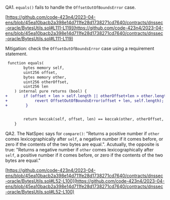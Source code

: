 QA1. ``equals()`` fails to handle the ``OffsetOutOfBoundsError`` case.

[https://github.com/code-423n4/2023-04-ens/blob/45ea10bacb2a398e14d711fe28d1738271cd7640/contracts/dnssec-oracle/BytesUtils.sol#L111-L119](https://github.com/code-423n4/2023-04-ens/blob/45ea10bacb2a398e14d711fe28d1738271cd7640/contracts/dnssec-oracle/BytesUtils.sol#L111-L119)

Mitigation: check the ``OffsetOutOfBoundsError`` case using a requirement statement.
```diff
 function equals(
        bytes memory self,
        uint256 offset,
        bytes memory other,
        uint256 otherOffset,
        uint256 len
    ) internal pure returns (bool) {
+       if (offset + len > self.length || otherOffset+len > other.length) {
+            revert OffsetOutOfBoundsError(offset + len, self.length);
+        }


        return keccak(self, offset, len) == keccak(other, otherOffset, len);
    }
```

QA2. The NatSpec says for ``compare()``: "Returns a positive number if `other` comes lexicographically after `self`, a negative number if it comes before, or zero if the contents of the two bytes are equal.". Acutually, the opposite is true: "Returns a negative number if `other` comes lexicographically after `self`, a positive number if it comes before, or zero if the contents of the two bytes are equal."

[https://github.com/code-423n4/2023-04-ens/blob/45ea10bacb2a398e14d711fe28d1738271cd7640/contracts/dnssec-oracle/BytesUtils.sol#L52-L100](https://github.com/code-423n4/2023-04-ens/blob/45ea10bacb2a398e14d711fe28d1738271cd7640/contracts/dnssec-oracle/BytesUtils.sol#L52-L100)
